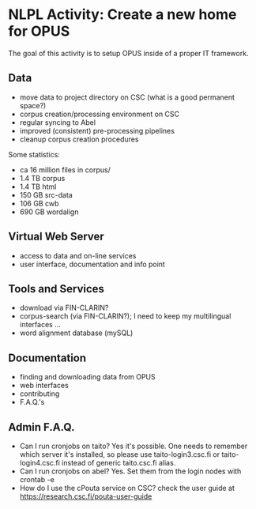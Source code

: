 # NLPL Activity: Create a new home for OPUS #

The goal of this activity is to setup OPUS inside of a proper IT framework.

## Data ##

* move data to project directory on CSC (what is a good permanent space?)
* corpus creation/processing environment on CSC
* regular syncing to Abel
* improved (consistent) pre-processing pipelines
* cleanup corpus creation procedures

Some statistics:

* ca 16 million files in corpus/
* 1.4 TB  corpus
* 1.4 TB  html
* 150 GB  src-data
* 106 GB  cwb
* 690 GB  wordalign


## Virtual Web Server ##

* access to data and on-line services
* user interface, documentation and info point

## Tools and Services ##

* download via FIN-CLARIN?
* corpus-search (via FIN-CLARIN?); I need to keep my multilingual interfaces ...
* word alignment database (mySQL)

## Documentation ##

* finding and downloading data from OPUS
* web interfaces
* contributing
* F.A.Q.'s

## Admin F.A.Q. ##

 * Can I run cronjobs on taito? Yes it's possible. One needs to remember which server it's installed, so please use taito-login3.csc.fi or taito-login4.csc.fi instead of generic taito.csc.fi alias.
 * Can I run cronjobs on abel? Yes. Set them from the login nodes with crontab -e
 * How do I use the cPouta service on CSC? check the user guide at https://research.csc.fi/pouta-user-guide